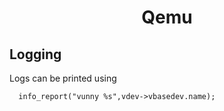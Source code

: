 <h1 style="text-align:center;"> Qemu </p>

## Logging

Logs can be printed using

```
  info_report("vunny %s",vdev->vbasedev.name);
```
